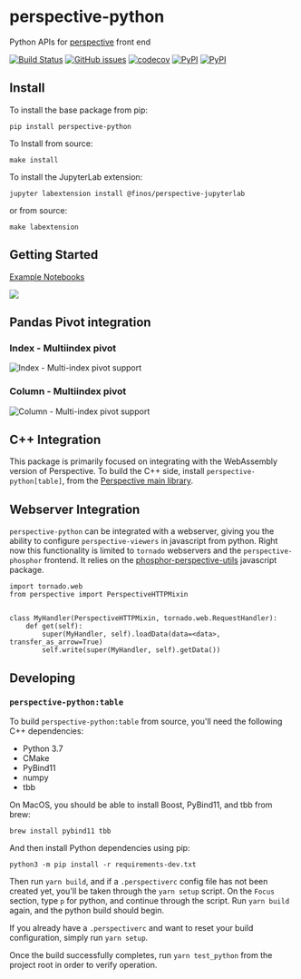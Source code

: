 # perspective-python

Python APIs for [perspective](https://github.com/finos/perspective) front end

[![Build Status](https://travis-ci.org/finos/perspective.svg?branch=master)](https://travis-ci.org/finos/perspective)
[![GitHub issues](https://img.shields.io/github/issues/finos/perspective.svg)]()
[![codecov](https://codecov.io/gh/finos/perspective/branch/master/graph/badge.svg)](https://codecov.io/gh/finos/perspective)
[![PyPI](https://img.shields.io/pypi/v/perspective-python.svg)](https://pypi.python.org/pypi/perspective-python)
[![PyPI](https://img.shields.io/pypi/l/perspective-python.svg)](https://pypi.python.org/pypi/perspective-python)

## Install

To install the base package from pip:

`pip install perspective-python`

To Install from source:

`make install`

To install the JupyterLab extension:

`jupyter labextension install @finos/perspective-jupyterlab`

or from source:

`make labextension`

## Getting Started

[Example Notebooks](https://github.com/finos/perspective/tree/master/python/perspective/examples)

![](https://github.com/finos/perspective/raw/master/python/perspective/docs/img/scatter.png)

## Pandas Pivot integration

### Index - Multiindex pivot

![Index - Multi-index pivot support](https://github.com/finos/perspective/raw/master/python/perspective/docs/img/pandas1.png)

### Column - Multiindex pivot

![Column - Multi-index pivot support](https://github.com/finos/perspective/raw/master/python/perspective/docs/img/pandas2.png)

## C++ Integration

This package is primarily focused on integrating with the WebAssembly version of Perspective. To build the C++ side, install `perspective-python[table]`, from the [Perspective main library](https://github.com/finos/perspective/tree/master/python).

## Webserver Integration

`perspective-python` can be integrated with a webserver, giving you the ability to configure `perspective-viewers` in javascript from python. Right now this functionality is limited to `tornado` webservers and the `perspective-phosphor` frontend. It relies on the [phosphor-perspective-utils](https://github.com/timkpaine/phosphor-perspective-utils) javascript package.

```python3
import tornado.web
from perspective import PerspectiveHTTPMixin


class MyHandler(PerspectiveHTTPMixin, tornado.web.RequestHandler):
    def get(self):
        super(MyHandler, self).loadData(data=<data>, transfer_as_arrow=True)
        self.write(super(MyHandler, self).getData())
```

## Developing

### `perspective-python:table`

To build `perspective-python:table` from source, you'll need the following C++ dependencies:

- Python 3.7
- CMake
- PyBind11
- numpy
- tbb

On MacOS, you should be able to install Boost, PyBind11, and tbb from brew:

```shell
brew install pybind11 tbb
```

And then install Python dependencies using pip:

```shell
python3 -m pip install -r requirements-dev.txt
```

Then run `yarn build`, and if a `.perspectiverc` config file has not been created yet, you'll be taken through the `yarn setup` script. On the `Focus` section, type `p` for python, and continue through the script. Run `yarn build` again, and the python build should begin.

If you already have a `.perspectiverc` and want to reset your build configuration, simply run `yarn setup`.

Once the build successfully completes, run `yarn test_python` from the project root in order to verify operation.
